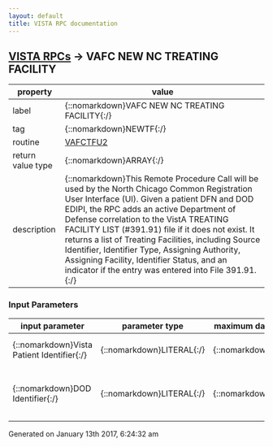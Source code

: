 ```yaml
---
layout: default
title: VISTA RPC documentation
---
```




## [VISTA RPCs](TableOfContent.md) &#8594; VAFC NEW NC TREATING FACILITY 

 property | value 
--- | --- 
 label | {::nomarkdown}VAFC NEW NC TREATING FACILITY{:/}
 tag | {::nomarkdown}NEWTF{:/}
 routine | [VAFCTFU2](http://code.osehra.org/dox/Routine_VAFCTFU2_source.html)
 return value type | {::nomarkdown}ARRAY{:/}
 description | {::nomarkdown}This Remote Procedure Call will be used by the North Chicago Common Registration User Interface (UI).  Given a patient DFN and DOD EDIPI, the RPC adds an active Department of Defense correlation to the VistA TREATING FACILITY LIST (#391.91) file if it does not exist.  It returns a list of Treating Facilities, including Source Identifier, Identifier Type, Assigning Authority, Assigning Facility, Identifier Status, and an indicator if the entry was entered into File 391.91.{:/}

### Input Parameters

| input parameter | parameter type | maximum data length | required | description | 
| --- | --- | --- | --- | --- | 
| {::nomarkdown}Vista Patient Identifier{:/} | {::nomarkdown}LITERAL{:/} | {::nomarkdown}255{:/} | {::nomarkdown}true{:/} | {::nomarkdown}Vista Patient Identifier will be the PATIENT (#2) file IEN (aka DFN). Example: DFN=\7168937\{:/} | 
| {::nomarkdown}DOD Identifier{:/} | {::nomarkdown}LITERAL{:/} | {::nomarkdown}255{:/} | {::nomarkdown}true{:/} | {::nomarkdown}The DOD Identifier will be EDIPI data with the following format:  Id^IdType^AssigningAuthority^AssigningFacility  Example: EDIPI=\852043888^NI^USDOD^200DOD\{:/} | 




 Generated on January 13th 2017, 6:24:32 am